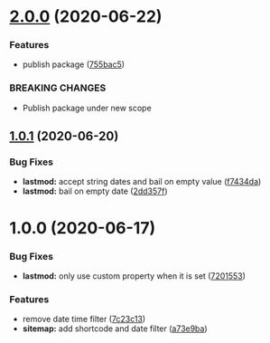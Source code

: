 # [2.0.0](https://github.com/quasibit/eleventy-plugin-sitemap/compare/v1.0.1...v2.0.0) (2020-06-22)


### Features

* publish package ([755bac5](https://github.com/quasibit/eleventy-plugin-sitemap/commit/755bac56bd7ccca7fb2f2666ee84444caba4c0cf))


### BREAKING CHANGES

* Publish package under new scope

## [1.0.1](https://github.com/quasibit/eleventy-plugin-sitemap/compare/v1.0.0...v1.0.1) (2020-06-20)


### Bug Fixes

* **lastmod:** accept string dates and bail on empty value ([f7434da](https://github.com/quasibit/eleventy-plugin-sitemap/commit/f7434dadb534e32728f8ab28d66b063948ab6dff))
* **lastmod:** bail on empty date ([2dd357f](https://github.com/quasibit/eleventy-plugin-sitemap/commit/2dd357f2d4b65b7bc87826dfb0182d5b6b1afbdc))

# 1.0.0 (2020-06-17)


### Bug Fixes

* **lastmod:** only use custom property when it is set ([7201553](https://github.com/quasibit/eleventy-plugin-sitemap/commit/7201553738df784cf77032d1038a1f451efa05e8))


### Features

* remove date time filter ([7c23c13](https://github.com/quasibit/eleventy-plugin-sitemap/commit/7c23c13b92cd22af2d2f555ac0e72afef37c4397))
* **sitemap:** add shortcode and date filter ([a73e9ba](https://github.com/quasibit/eleventy-plugin-sitemap/commit/a73e9bab68f189db9b0f853f45f41e462668b44b))
